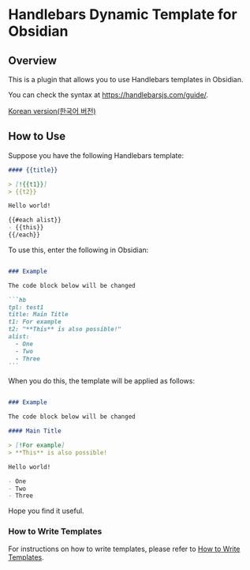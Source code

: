 # Handlebars Dynamic Template for Obsidian

## Overview

This is a plugin that allows you to use Handlebars templates in Obsidian.

You can check the syntax at <https://handlebarsjs.com/guide/>.

[Korean version(한국어 버전)](README.ko.md)

## How to Use

Suppose you have the following Handlebars template:

```md Template/test1.md
#### {{title}}

> [!{{t1}}]
> {{t2}}

Hello world!

{{#each alist}}
- {{this}}
{{/each}}
```

To use this, enter the following in Obsidian:

````md example.md

### Example

The code block below will be changed

```hb
tpl: test1
title: Main Title
t1: For example
t2: "**This** is also possible!"
alist:
  - One
  - Two
  - Three
```

````

When you do this, the template will be applied as follows:

```md example.md(rendered)

### Example

The code block below will be changed

#### Main Title

> [!For example]
> **This** is also possible!

Hello world!

- One
- Two
- Three

```

Hope you find it useful.

### How to Write Templates

For instructions on how to write templates, please refer to [How to Write Templates](docs/method.md).
